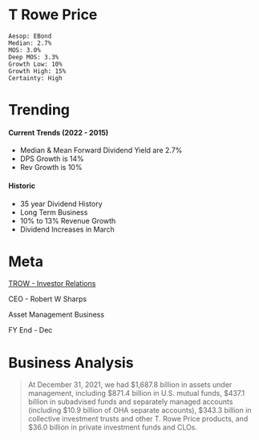 # T Rowe Price 

```
Aesop: EBond
Median: 2.7%
MOS: 3.0%
Deep MOS: 3.3%
Growth Low: 10%
Growth High: 15%
Certainty: High
```

# Trending
#### Current Trends (2022 - 2015)
- Median & Mean Forward Dividend Yield are 2.7%
- DPS Growth is 14%
- Rev Growth is 10%

#### Historic 
- 35 year Dividend History
- Long Term Business
- 10% to 13% Revenue Growth
- Dividend Increases in March

# Meta
[TROW - Investor Relations](https://troweprice.gcs-web.com/financial-information/annual-reports)

CEO - Robert W Sharps

Asset Management Business 

FY End - Dec

# Business Analysis
> At December 31, 2021, we had $1,687.8 billion in assets under management, including $871.4 billion in U.S. mutual funds, $437.1 billion in subadvised funds and separately managed accounts (including $10.9 billion of OHA separate accounts), $343.3 billion in collective investment trusts and other T. Rowe Price products, and $36.0 billion in private investment funds and CLOs.